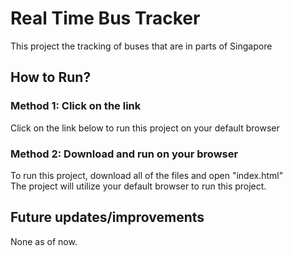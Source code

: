 # Real Time Bus Tracker
This project the tracking of buses that are in parts of Singapore

## How to Run?
### Method 1: Click on the link
Click on the link below to run this project on your default browser

### Method 2: Download and run on your browser
To run this project, download all of the files and open "index.html"</br>
The project will utilize your default browser to run this project.

 ## Future updates/improvements
 None as of now.
